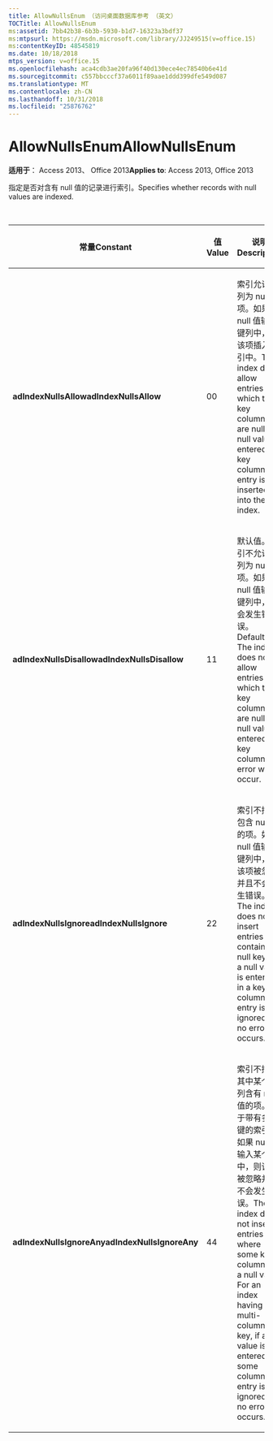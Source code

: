 ```yaml
---
title: AllowNullsEnum （访问桌面数据库参考 （英文）
TOCTitle: AllowNullsEnum
ms:assetid: 7bb42b38-6b3b-5930-b1d7-16323a3bdf37
ms:mtpsurl: https://msdn.microsoft.com/library/JJ249515(v=office.15)
ms:contentKeyID: 48545819
ms.date: 10/18/2018
mtps_version: v=office.15
ms.openlocfilehash: aca4cdb3ae20fa96f40d130ece4ec78540b6e41d
ms.sourcegitcommit: c557bbcccf37a6011f89aae1ddd399dfe549d087
ms.translationtype: MT
ms.contentlocale: zh-CN
ms.lasthandoff: 10/31/2018
ms.locfileid: "25876762"
---
```

# <a name="allownullsenum"></a><span data-ttu-id="2f7c6-102">AllowNullsEnum</span><span class="sxs-lookup"><span data-stu-id="2f7c6-102">AllowNullsEnum</span></span>

<span data-ttu-id="2f7c6-103">**适用于**： Access 2013、 Office 2013</span><span class="sxs-lookup"><span data-stu-id="2f7c6-103">**Applies to**: Access 2013, Office 2013</span></span>

<span data-ttu-id="2f7c6-104">指定是否对含有 null 值的记录进行索引。</span><span class="sxs-lookup"><span data-stu-id="2f7c6-104">Specifies whether records with null values are indexed.</span></span>

<br/>

<table>
<colgroup>
<col style="width: 33%" />
<col style="width: 33%" />
<col style="width: 33%" />
</colgroup>
<thead>
<tr class="header">
<th><p><span data-ttu-id="2f7c6-105">常量</span><span class="sxs-lookup"><span data-stu-id="2f7c6-105">Constant</span></span></p></th>
<th><p><span data-ttu-id="2f7c6-106">值</span><span class="sxs-lookup"><span data-stu-id="2f7c6-106">Value</span></span></p></th>
<th><p><span data-ttu-id="2f7c6-107">说明</span><span class="sxs-lookup"><span data-stu-id="2f7c6-107">Description</span></span></p></th>
</tr>
</thead>
<tbody>
<tr class="odd">
<td><p><span data-ttu-id="2f7c6-108"><strong>adIndexNullsAllow</strong></span><span class="sxs-lookup"><span data-stu-id="2f7c6-108"><strong>adIndexNullsAllow</strong></span></span></p></td>
<td><p><span data-ttu-id="2f7c6-109">0</span><span class="sxs-lookup"><span data-stu-id="2f7c6-109">0</span></span></p></td>
<td><p><span data-ttu-id="2f7c6-p101">索引允许键列为 null 的项。如果 null 值输入键列中，则该项插入索引中。</span><span class="sxs-lookup"><span data-stu-id="2f7c6-p101">The index does allow entries in which the key columns are null. If a null value is entered in a key column, the entry is inserted into the index.</span></span></p></td>
</tr>
<tr class="even">
<td><p><span data-ttu-id="2f7c6-112"><strong>adIndexNullsDisallow</strong></span><span class="sxs-lookup"><span data-stu-id="2f7c6-112"><strong>adIndexNullsDisallow</strong></span></span></p></td>
<td><p><span data-ttu-id="2f7c6-113">1</span><span class="sxs-lookup"><span data-stu-id="2f7c6-113">1</span></span></p></td>
<td><p><span data-ttu-id="2f7c6-p102">默认值。索引不允许键列为 null 的项。如果 null 值输入键列中，则会发生错误。</span><span class="sxs-lookup"><span data-stu-id="2f7c6-p102">Default. The index does not allow entries in which the key columns are null. If a null value is entered in a key column, an error will occur.</span></span></p></td>
</tr>
<tr class="odd">
<td><p><span data-ttu-id="2f7c6-117"><strong>adIndexNullsIgnore</strong></span><span class="sxs-lookup"><span data-stu-id="2f7c6-117"><strong>adIndexNullsIgnore</strong></span></span></p></td>
<td><p><span data-ttu-id="2f7c6-118">2</span><span class="sxs-lookup"><span data-stu-id="2f7c6-118">2</span></span></p></td>
<td><p><span data-ttu-id="2f7c6-p103">索引不插入包含 null 键的项。如果 null 值输入键列中，则该项被忽略并且不会发生错误。</span><span class="sxs-lookup"><span data-stu-id="2f7c6-p103">The index does not insert entries containing null keys. If a null value is entered in a key column, the entry is ignored and no error occurs.</span></span></p></td>
</tr>
<tr class="even">
<td><p><span data-ttu-id="2f7c6-121"><strong>adIndexNullsIgnoreAny</strong></span><span class="sxs-lookup"><span data-stu-id="2f7c6-121"><strong>adIndexNullsIgnoreAny</strong></span></span></p></td>
<td><p><span data-ttu-id="2f7c6-122">4</span><span class="sxs-lookup"><span data-stu-id="2f7c6-122">4</span></span></p></td>
<td><p><span data-ttu-id="2f7c6-p104">索引不插入其中某个键列含有 null 值的项。对于带有多列键的索引，如果 null 值输入某个列中，则该项被忽略并且不会发生错误。</span><span class="sxs-lookup"><span data-stu-id="2f7c6-p104">The index does not insert entries where some key column has a null value. For an index having a multi-column key, if a null value is entered in some column, the entry is ignored and no error occurs.</span></span></p></td>
</tr>
</tbody>
</table>

